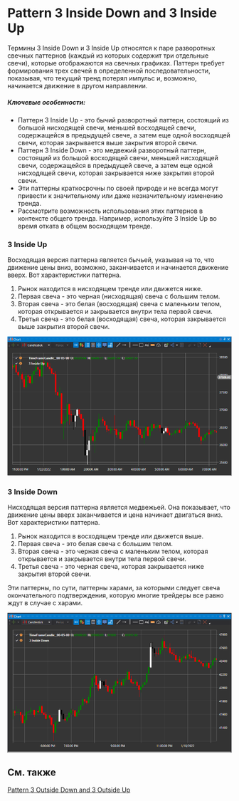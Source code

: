 # Pattern 3 Inside Down and 3 Inside Up

Термины 3 Inside Down и 3 Inside Up относятся к паре разворотных свечных паттернов (каждый из которых содержит три отдельные свечи), которые отображаются на свечных графиках. Паттерн требует формирования трех свечей в определенной последовательности, показывая, что текущий тренд потерял импульс и, возможно, начинается движение в другом направлении.
##### Ключевые особенности:

- Паттерн 3 Inside Up \- это бычий разворотный паттерн, состоящий из большой нисходящей свечи, меньшей восходящей свечи, содержащейся в предыдущей свече, а затем еще одной восходящей свечи, которая закрывается выше закрытия второй свечи.
- Паттерн 3 Inside Down \- это медвежий разворотный паттерн, состоящий из большой восходящей свечи, меньшей нисходящей свечи, содержащейся в предыдущей свече, а затем еще одной нисходящей свечи, которая закрывается ниже закрытия второй свечи.
- Эти паттерны краткосрочны по своей природе и не всегда могут привести к значительному или даже незначительному изменению тренда.
- Рассмотрите возможность использования этих паттернов в контексте общего тренда. Например, используйте 3 Inside Up во время отката в общем восходящем тренде.
### 3 Inside Up

Восходящая версия паттерна является бычьей, указывая на то, что движение цены вниз, возможно, заканчивается и начинается движение вверх. Вот характеристики паттерна.

1. Рынок находится в нисходящем тренде или движется ниже.
2. Первая свеча \- это черная (нисходящая) свеча с большим телом.
3. Вторая свеча \- это белая (восходящая) свеча с маленьким телом, которая открывается и закрывается внутри тела первой свечи.
4. Третья свеча \- это белая (восходящая) свеча, которая закрывается выше закрытия второй свечи.

![IndicatorPattern3IU](../../../images/indicatorpattern3iu.png)
### 3 Inside Down

Нисходящая версия паттерна является медвежьей. Она показывает, что движение цены вверх заканчивается и цена начинает двигаться вниз. Вот характеристики паттерна.

1. Рынок находится в восходящем тренде или движется выше.
2. Первая свеча \- это белая свеча с большим телом.
3. Вторая свеча \- это черная свеча с маленьким телом, которая открывается и закрывается внутри тела первой свечи.
4. Третья свеча \- это черная свеча, которая закрывается ниже закрытия второй свечи.

Эти паттерны, по сути, паттерны харами, за которыми следует свеча окончательного подтверждения, которую многие трейдеры все равно ждут в случае с харами.

![IndicatorPattern3ID](../../../images/indicatorpattern3id.png)

## См. также

[Pattern 3 Outside Down and 3 Outside Up](3_outside_down_3_outside_up.md)
